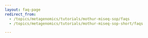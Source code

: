 ```yaml
---
layout: faq-page
redirect_from:
  - /topics/metagenomics/tutorials/mothur-miseq-sop/faqs
  - /topics/metagenomics/tutorials/mothur-miseq-sop-short/faqs

---
```

